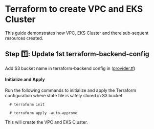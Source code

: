 # Terraform to create VPC and EKS Cluster
This guide demonstrates how VPC, EKS Cluster and there sub-sequent resources created.

## Step 1️⃣: Update 1st terraform-backend-config
Add S3 bucket name in terraform-backend config in
([provider.tf](provider.tf))



  #### Initialize and Apply
  Run the following commands to initialize and apply the Terraform configuration where state file is safely stored in S3 bucket.

      # terraform init

      # terraform apply -auto-approve

  This will create the VPC and EKS Cluster.
